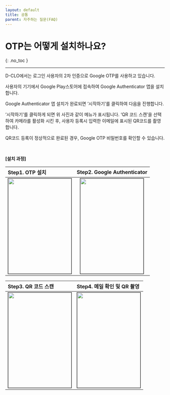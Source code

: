 ```yaml
---
layout: default
title: 공통
parent: 자주하는 질문(FAQ)
---
```


# OTP는 어떻게 설치하나요?
{: .no_toc }

---

D-CLO에서는 로그인 사용자의 2차 인증으로 Google OTP를 사용하고 있습니다.

사용자의 기기에서 Google Play스토어에 접속하여 Google Authenticator 앱을 설치합니다.

Google Authenticator 앱 설치가 완료되면 ‘시작하기’를 클릭하여 다음을 진행합니다.

‘시작하기’를 클릭하게 되면 위 사진과 같이 메뉴가 표시됩니다. ‘QR 코드 스캔’을 선택하여 카메라를 활성화 시킨 후, 사용자 등록시 입력한 이메일에 표시된 QR코드를 촬영합니다.

QR코드 등록이 정상적으로 완료된 경우, Google OTP 비밀번호를 확인할 수 있습니다.

<br /> 


**[설치 과정]**

| Step1. OTP 설치 | Step2. Google Authenticator |
|:---------------|:---------------------|
| <center><img src="../../../img/android_otp/android_1.png" width="200" height="300" style="border: 1px solid black;"/></center> | <center><img src="../../../img/android_otp/android_2.png" width="200" height="300" style="border: 1px solid black;"/></center> |


| Step3. QR 코드 스캔 | Step4. 메일 확인 및 QR 촬영  |
|:---------------|:---------------------|
| <center><img src="../../../img/android_otp/android_3.png" width="200" height="300" style="border: 1px solid black;"/></center> | <center><img src="../../../img/android_otp/android_4.png" width="200" height="300" style="border: 1px solid black;"/></center> |